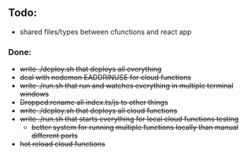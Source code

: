 ## Todo:

- shared files/types between cfunctions and react app

### Done:

- ~~write ./deploy.sh that deploys all everything~~
- ~~deal with nodemon EADDRINUSE for cloud functions~~
- ~~write ./run.sh that run and watches everything in multiple terminal windows~~
- ~~Dropped:rename all index.ts/js to other things~~
- ~~write ./deploy.sh that deploys all cloud functions~~
- ~~write ./run.sh that starts everything for local cloud functions testing~~
  - ~~better system for running multiple functions locally than manual different ports~~
- ~~hot reload cloud functions~~
